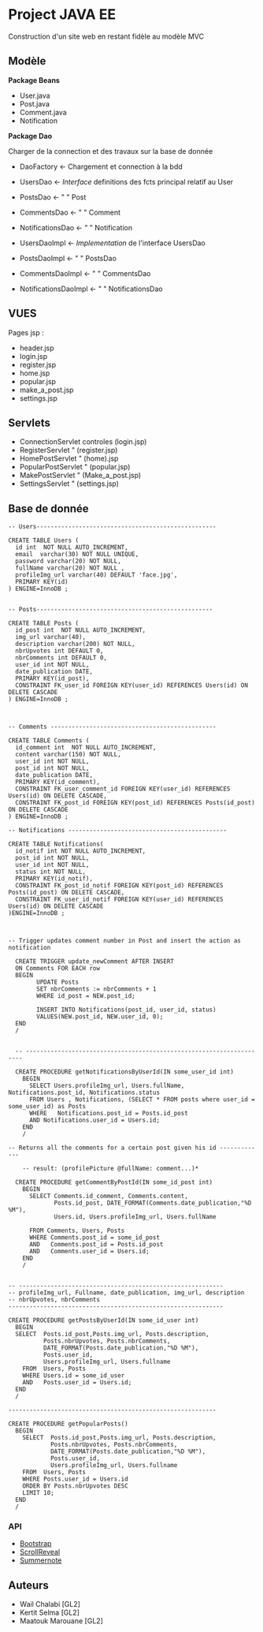 # Project JAVA EE

Construction d'un site web en restant fidèle au modèle MVC

## Modèle

**Package Beans**

- User.java        
- Post.java        
- Comment.java     
- Notification

**Package Dao**

Charger de la connection et des travaux sur la base de donnée

- DaoFactory <- Chargement et connection à la bdd

- UsersDao    <- *Interface* definitions des fcts principal relatif au User
- PostsDao    <-  " "                                                Post
- CommentsDao <-  " "                                                Comment
- NotificationsDao <- " "                                            Notification

- UsersDaoImpl    <- *Implementation* de l'interface UsersDao
- PostsDaoImpl    <-    " "                          PostsDao
- CommentsDaoImpl <-    " "                          CommentsDao
- NotificationsDaoImpl <- " "                        NotificationsDao    


## VUES

Pages jsp :
- header.jsp          
- login.jsp           
- register.jsp        
- home.jsp            
- popular.jsp         
- make_a_post.jsp     
- settings.jsp        

## Servlets

- ConnectionServlet controles  (login.jsp)    
- RegisterServlet       "     (register.jsp)
- HomePostServlet       "     (home).jsp     
- PopularPostServlet    "     (popular.jsp)  
- MakePostServlet       "     (Make_a_post.jsp)
- SettingsServlet       "     (settings.jsp)  


## Base de donnée


```
-- Users---------------------------------------------------

CREATE TABLE Users (
  id int  NOT NULL AUTO_INCREMENT,
  email  varchar(30) NOT NULL UNIQUE,
  password varchar(20) NOT NULL,
  fullName varchar(20) NOT NULL ,
  profileImg_url varchar(40) DEFAULT 'face.jpg',
  PRIMARY KEY(id)
) ENGINE=InnoDB ;


-- Posts--------------------------------------------------

CREATE TABLE Posts (
  id_post int  NOT NULL AUTO_INCREMENT,
  img_url varchar(40),
  description varchar(200) NOT NULL,
  nbrUpvotes int DEFAULT 0,
  nbrComments int DEFAULT 0,
  user_id int NOT NULL,
  date_publication DATE,
  PRIMARY KEY(id_post),
  CONSTRAINT FK_user_id FOREIGN KEY(user_id) REFERENCES Users(id) ON DELETE CASCADE
) ENGINE=InnoDB ;



-- Comments -----------------------------------------------

CREATE TABLE Comments (
  id_comment int  NOT NULL AUTO_INCREMENT,
  content varchar(150) NOT NULL,
  user_id int NOT NULL,
  post_id int NOT NULL,
  date_publication DATE,
  PRIMARY KEY(id_comment),
  CONSTRAINT FK_user_comment_id FOREIGN KEY(user_id) REFERENCES Users(id) ON DELETE CASCADE,
  CONSTRAINT FK_post_id FOREIGN KEY(post_id) REFERENCES Posts(id_post) ON DELETE CASCADE
) ENGINE=InnoDB ;

-- Notifications ---------------------------------------------

CREATE TABLE Notifications(
  id_notif int NOT NULL AUTO_INCREMENT,
  post_id int NOT NULL,
  user_id int NOT NULL,
  status int NOT NULL,
  PRIMARY KEY(id_notif),
  CONSTRAINT FK_post_id_notif FOREIGN KEY(post_id) REFERENCES Posts(id_post) ON DELETE CASCADE,
  CONSTRAINT FK_user_id_notif FOREIGN KEY(user_id) REFERENCES Users(id) ON DELETE CASCADE
)ENGINE=InnoDB ;



-- Trigger updates comment number in Post and insert the action as notification

  CREATE TRIGGER update_newComment AFTER INSERT
  ON Comments FOR EACH row
  BEGIN
        UPDATE Posts
        SET nbrComments := nbrComments + 1
        WHERE id_post = NEW.post_id;

        INSERT INTO Notifications(post_id, user_id, status)
        VALUES(NEW.post_id, NEW.user_id, 0);
  END
  /


  -- ---------------------------------------------------------------------

  CREATE PROCEDURE getNotificationsByUserId(IN some_user_id int)
    BEGIN
      SELECT Users.profileImg_url, Users.fullName, Notifications.post_id, Notifications.status
      FROM Users , Notifications, (SELECT * FROM posts where user_id = some_user_id) as Posts
      WHERE   Notifications.post_id = Posts.id_post
      AND Notifications.user_id = Users.id;
    END
    /

-- Returns all the comments for a certain post given his id -------------

    -- result: (profilePicture @fullName: comment...)*

  CREATE PROCEDURE getCommentByPostId(IN some_id_post int)
    BEGIN
      SELECT Comments.id_comment, Comments.content,
             Posts.id_post, DATE_FORMAT(Comments.date_publication,"%D %M"),
             Users.id, Users.profileImg_url, Users.fullName

      FROM Comments, Users, Posts
      WHERE Comments.post_id = some_id_post
      AND   Comments.post_id = Posts.id_post
      AND   Comments.user_id = Users.id;
    END
    /


-- ----------------------------------------------------------
-- profileImg_url, Fullname, date_publication, img_url, description
-- nbrUpvotes, nbrComments
-------------------------------------------------------------

CREATE PROCEDURE getPostsByUserId(IN some_id_user int)
  BEGIN
  SELECT  Posts.id_post,Posts.img_url, Posts.description,
          Posts.nbrUpvotes, Posts.nbrComments,
          DATE_FORMAT(Posts.date_publication,"%D %M"),
          Posts.user_id,
          Users.profileImg_url, Users.fullname
    FROM  Users, Posts
    WHERE Users.id = some_id_user
    AND   Posts.user_id = Users.id;
  END
  /

-----------------------------------------------------------

CREATE PROCEDURE getPopularPosts()
  BEGIN
    SELECT  Posts.id_post,Posts.img_url, Posts.description,
            Posts.nbrUpvotes, Posts.nbrComments,
            DATE_FORMAT(Posts.date_publication,"%D %M"),
            Posts.user_id,
            Users.profileImg_url, Users.fullname
    FROM  Users, Posts
    WHERE Posts.user_id = Users.id
    ORDER BY Posts.nbrUpvotes DESC
    LIMIT 10;
  END
  /

```

### API

* [Bootstrap](https://getbootstrap.com/)
* [ScrollReveal](https://scrollrevealjs.org/)
* [Summernote](https://summernote.org/)


## Auteurs
* Wail Chalabi     [GL2]
* Kertit Selma     [GL2]
* Maatouk Marouane [GL2]
